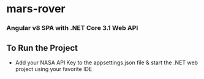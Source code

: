 # mars-rover

### Angular v8 SPA with .NET Core 3.1 Web API

## To Run the Project
- Add your NASA API Key to the appsettings.json file & start the .NET web project using your favorite IDE
